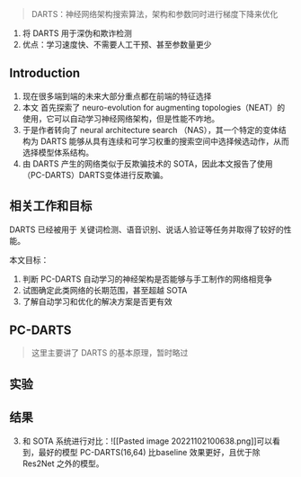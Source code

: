 
> DARTS：神经网络架构搜索算法，架构和参数同时进行梯度下降来优化

1. 将 DARTS 用于深伪和欺诈检测
2. 优点：学习速度快、不需要人工干预、甚至参数量更少


## Introduction

1. 现在很多端到端的未来大部分重点都在前端的特征选择
2. 本文 首先探索了 neuro-evolution for augmenting topologies（NEAT）的使用，它可以自动学习神经网络架构，但是性能不咋地。
3. 于是作者转向了 neural architecture search （NAS），其一个特定的变体结构为 DARTS 能够从具有连续和可学习权重的搜索空间中选择候选动作，从而选择模型体系结构。
4. 由 DARTS 产生的网络类似于反欺骗技术的 SOTA，因此本文报告了使用（PC-DARTS）DARTS变体进行反欺骗。

## 相关工作和目标

DARTS 已经被用于 关键词检测、语音识别、说话人验证等任务并取得了较好的性能。

本文目标：
1. 判断 PC-DARTS 自动学习的神经架构是否能够与手工制作的网络相竞争
2. 试图确定此类网络的长期范围，甚至超越 SOTA
3. 了解自动学习和优化的解决方案是否更有效

## PC-DARTS

> 这里主要讲了 DARTS 的基本原理，暂时略过


## 实验


## 结果


3. 和 SOTA 系统进行对比：![[Pasted image 20221102100638.png]]可以看到，最好的模型 PC-DARTS(16,64) 比baseline 效果更好，且优于除 Res2Net 之外的模型。 